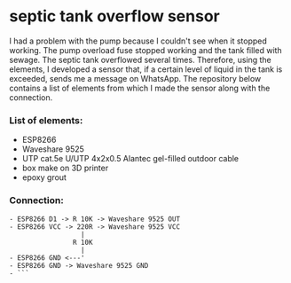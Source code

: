 # septic tank overflow sensor

I had a problem with the pump because I couldn't see when it stopped working. The pump overload fuse stopped working and the tank filled with sewage. The septic tank overflowed several times. Therefore, using the elements, I developed a sensor that, if a certain level of liquid in the tank is exceeded, sends me a message on WhatsApp. The repository below contains a list of elements from which I made the sensor along with the connection.

### List of elements:
- ESP8266
- Waveshare 9525
- UTP cat.5e U/UTP 4x2x0.5 Alantec gel-filled outdoor cable
- box make on 3D printer
- epoxy grout

### Connection:
```
- ESP8266 D1 -> R 10K -> Waveshare 9525 OUT
- ESP8266 VCC -> 220R -> Waveshare 9525 VCC
                  |
                R 10K 
                  |
- ESP8266 GND <---'
- ESP8266 GND -> Waveshare 9525 GND
- ```
